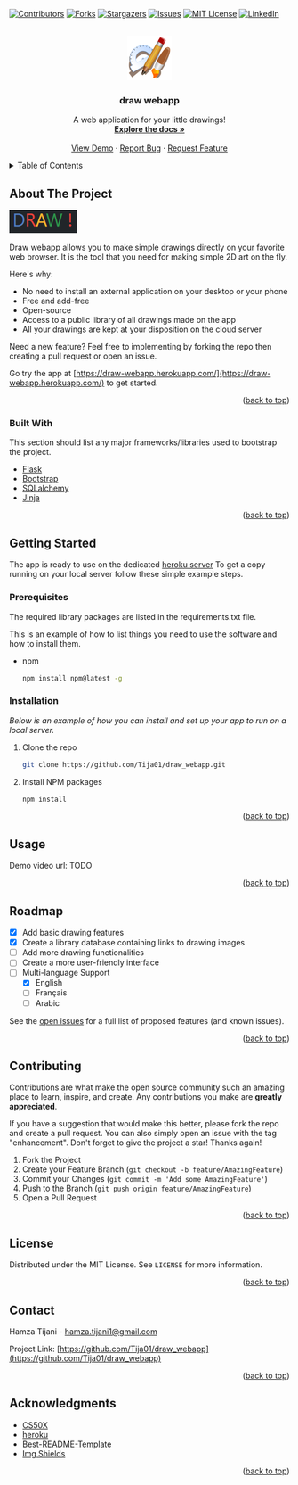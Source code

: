 <div id="top"></div>

<!-- PROJECT SHIELDS -->
<!--
*** I'm using markdown "reference style" links for readability.
*** Reference links are enclosed in brackets [ ] instead of parentheses ( ).
*** See the bottom of this document for the declaration of the reference variables
*** for contributors-url, forks-url, etc. This is an optional, concise syntax you may use.
*** https://www.markdownguide.org/basic-syntax/#reference-style-links
-->
[![Contributors][contributors-shield]][contributors-url]
[![Forks][forks-shield]][forks-url]
[![Stargazers][stars-shield]][stars-url]
[![Issues][issues-shield]][issues-url]
[![MIT License][license-shield]][license-url]
[![LinkedIn][linkedin-shield]][linkedin-url]



<!-- PROJECT LOGO -->
<br />
<div align="center">
  <a href="https://github.com/Tija01/draw_webapp">
    <img src="images/logo.png" alt="Logo" width="80" height="80">
  </a>

  <h3 align="center">draw webapp</h3>

  <p align="center">
    A web application for your little drawings!
    <br />
    <a href="https://github.com/Tija01/draw_webapp"><strong>Explore the docs »</strong></a>
    <br />
    <br />
    <a href="https://draw-webapp.herokuapp.com/">View Demo</a>
    ·
    <a href="https://github.com/Tija01/draw_webapp/issues">Report Bug</a>
    ·
    <a href="https://github.com/Tija01/draw_webapp/issues">Request Feature</a>
  </p>
</div>



<!-- TABLE OF CONTENTS -->
<details>
  <summary>Table of Contents</summary>
  <ol>
    <li>
      <a href="#about-the-project">About The Project</a>
      <ul>
        <li><a href="#built-with">Built With</a></li>
      </ul>
    </li>
    <li>
      <a href="#getting-started">Getting Started</a>
      <ul>
        <li><a href="#prerequisites">Prerequisites</a></li>
        <li><a href="#installation">Installation</a></li>
      </ul>
    </li>
    <li><a href="#usage">Usage</a></li>
    <li><a href="#roadmap">Roadmap</a></li>
    <li><a href="#contributing">Contributing</a></li>
    <li><a href="#license">License</a></li>
    <li><a href="#contact">Contact</a></li>
    <li><a href="#acknowledgments">Acknowledgments</a></li>
  </ol>
</details>



<!-- ABOUT THE PROJECT -->
## About The Project

[![Product Name Screen Shot][product-screenshot]](https://draw-webapp.herokuapp.com/)

Draw webapp allows you to make simple drawings directly on your favorite web browser. It is the tool that you need for making simple 2D art on the fly.

Here's why:
* No need to install an external application on your desktop or your phone
* Free and add-free
* Open-source
* Access to a public library of all drawings made on the app
* All your drawings are kept at your disposition on the cloud server 

Need a new feature? Feel free to implementing by forking the repo then creating a pull request or open an issue.

Go try the app at [https://draw-webapp.herokuapp.com/](https://draw-webapp.herokuapp.com/) to get started.

<p align="right">(<a href="#top">back to top</a>)</p>



### Built With

This section should list any major frameworks/libraries used to bootstrap the project.

* [Flask](https://flask.palletsprojects.com/en/2.1.x/)
* [Bootstrap](https://getbootstrap.com)
* [SQLalchemy](https://www.sqlalchemy.org/)
* [Jinja](https://jinja.palletsprojects.com/en/3.1.x/)


<p align="right">(<a href="#top">back to top</a>)</p>



<!-- GETTING STARTED -->
## Getting Started

The app is ready to use on the dedicated [heroku server](https://draw-webapp.herokuapp.com/)
To get a copy running on your local server follow these simple example steps.

### Prerequisites

The required library packages are listed in the requirements.txt file.

This is an example of how to list things you need to use the software and how to install them.
* npm
  ```sh
  npm install npm@latest -g
  ```

### Installation

_Below is an example of how you can install and set up your app to run on a local server._

1. Clone the repo
   ```sh
   git clone https://github.com/Tija01/draw_webapp.git
   ```
2. Install NPM packages
   ```sh
   npm install
   ```

<p align="right">(<a href="#top">back to top</a>)</p>



<!-- USAGE EXAMPLES -->
## Usage

Demo video url: TODO

<p align="right">(<a href="#top">back to top</a>)</p>



<!-- ROADMAP -->
## Roadmap

- [x] Add basic drawing features
- [X] Create a library database containing links to drawing images  
- [ ] Add more drawing functionalities
- [ ] Create a more user-friendly interface
- [ ] Multi-language Support
    - [X] English
    - [ ] Français
    - [ ] Arabic

See the [open issues](https://github.com/Tija01/draw_webapp/issues) for a full list of proposed features (and known issues).

<p align="right">(<a href="#top">back to top</a>)</p>



<!-- CONTRIBUTING -->
## Contributing

Contributions are what make the open source community such an amazing place to learn, inspire, and create. Any contributions you make are **greatly appreciated**.

If you have a suggestion that would make this better, please fork the repo and create a pull request. You can also simply open an issue with the tag "enhancement".
Don't forget to give the project a star! Thanks again!

1. Fork the Project
2. Create your Feature Branch (`git checkout -b feature/AmazingFeature`)
3. Commit your Changes (`git commit -m 'Add some AmazingFeature'`)
4. Push to the Branch (`git push origin feature/AmazingFeature`)
5. Open a Pull Request

<p align="right">(<a href="#top">back to top</a>)</p>



<!-- LICENSE -->
## License

Distributed under the MIT License. See `LICENSE` for more information.

<p align="right">(<a href="#top">back to top</a>)</p>



<!-- CONTACT -->
## Contact

Hamza Tijani - hamza.tijani1@gmail.com

Project Link: [https://github.com/Tija01/draw_webapp](https://github.com/Tija01/draw_webapp)

<p align="right">(<a href="#top">back to top</a>)</p>



<!-- ACKNOWLEDGMENTS -->
## Acknowledgments

* [CS50X](https://cs50.harvard.edu/x/)
* [heroku](https://heroku.com/)
* [Best-README-Template](https://github.com/othneildrew/Best-README-Template)
* [Img Shields](https://shields.io)

<p align="right">(<a href="#top">back to top</a>)</p>



<!-- MARKDOWN LINKS & IMAGES -->
<!-- https://www.markdownguide.org/basic-syntax/#reference-style-links -->
[contributors-shield]: https://img.shields.io/github/contributors/Tija01/draw_webapp.svg?style=for-the-badge
[contributors-url]: https://github.com/Tija01/draw_webapp/graphs/contributors
[forks-shield]: https://img.shields.io/github/forks/Tija01/draw_webapp.svg?style=for-the-badge
[forks-url]: https://github.com/Tija01/draw_webapp/network/members
[stars-shield]: https://img.shields.io/github/stars/Tija01/draw_webapp.svg?style=for-the-badge
[stars-url]: https://github.com/Tija01/draw_webapp/stargazers
[issues-shield]: https://img.shields.io/github/issues/Tija01/draw_webapp.svg?style=for-the-badge
[issues-url]: https://github.com/Tija01/draw_webapp/issues
[license-shield]: https://img.shields.io/github/license/Tija01/draw_webapp.svg?style=for-the-badge
[license-url]: https://github.com/Tija01/draw_webapp/blob/main/LICENSE
[linkedin-shield]: https://img.shields.io/badge/-LinkedIn-black.svg?style=for-the-badge&logo=linkedin&colorB=555
[linkedin-url]: https://www.linkedin.com/in/hamza-tijani-558671195/
[product-screenshot]: images/name.PNG
